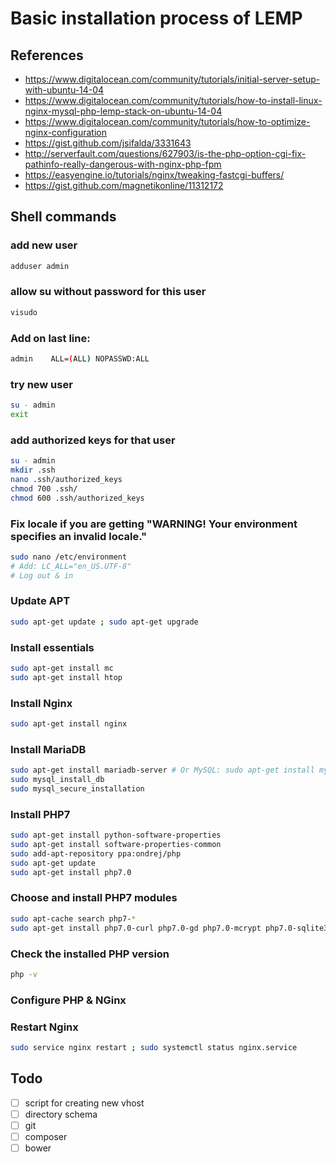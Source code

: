 # Basic installation process of LEMP
## References
- https://www.digitalocean.com/community/tutorials/initial-server-setup-with-ubuntu-14-04
- https://www.digitalocean.com/community/tutorials/how-to-install-linux-nginx-mysql-php-lemp-stack-on-ubuntu-14-04
- https://www.digitalocean.com/community/tutorials/how-to-optimize-nginx-configuration
- https://gist.github.com/jsifalda/3331643
- http://serverfault.com/questions/627903/is-the-php-option-cgi-fix-pathinfo-really-dangerous-with-nginx-php-fpm
- https://easyengine.io/tutorials/nginx/tweaking-fastcgi-buffers/
- https://gist.github.com/magnetikonline/11312172


## Shell commands

### add new user
```sh
adduser admin
```


### allow su without password for this user
```sh
visudo
```

### Add on last line:
```sh
admin    ALL=(ALL) NOPASSWD:ALL
```


### try new user
```sh
su - admin
exit
```


### add authorized keys for that user
```sh
su - admin
mkdir .ssh
nano .ssh/authorized_keys
chmod 700 .ssh/
chmod 600 .ssh/authorized_keys
```


### Fix locale if you are getting "WARNING! Your environment specifies an invalid locale."
```sh
sudo nano /etc/environment
# Add: LC_ALL="en_US.UTF-8"
# Log out & in
```


### Update APT
```sh
sudo apt-get update ; sudo apt-get upgrade
```


### Install essentials
```sh
sudo apt-get install mc
sudo apt-get install htop
```


### Install Nginx
```sh
sudo apt-get install nginx
```


### Install MariaDB
```sh
sudo apt-get install mariadb-server # Or MySQL: sudo apt-get install mysql-server
sudo mysql_install_db
sudo mysql_secure_installation
```


### Install PHP7
```sh
sudo apt-get install python-software-properties
sudo apt-get install software-properties-common
sudo add-apt-repository ppa:ondrej/php
sudo apt-get update
sudo apt-get install php7.0
```


### Choose and install PHP7 modules
```sh
sudo apt-cache search php7-*
sudo apt-get install php7.0-curl php7.0-gd php7.0-mcrypt php7.0-sqlite3 php7.0-mysql php7.0-bz2 php7.0-mbstrin php7.0-soap php7.0-xml php7.0-zip
```


### Check the installed PHP version
```sh
php -v
```

### Configure PHP & NGinx

### Restart Nginx
```sh
sudo service nginx restart ; sudo systemctl status nginx.service
```


## Todo
- [ ] script for creating new vhost
- [ ] directory schema
- [ ] git
- [ ] composer
- [ ] bower
